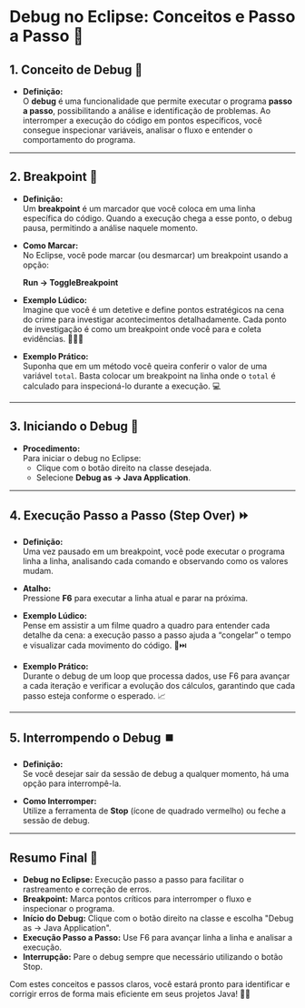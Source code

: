 # Debug no Eclipse: Conceitos e Passo a Passo 🐞

## 1. Conceito de Debug 🚦
- **Definição:**  
  O **debug** é uma funcionalidade que permite executar o programa **passo a passo**, possibilitando a análise e identificação de problemas. Ao interromper a execução do código em pontos específicos, você consegue inspecionar variáveis, analisar o fluxo e entender o comportamento do programa.

---

## 2. Breakpoint 🎯
  - **Definição:**  
    Um **breakpoint** é um marcador que você coloca em uma linha específica do código. Quando a execução chega a esse ponto, o debug pausa, permitindo a análise naquele momento.

  - **Como Marcar:**  
    No Eclipse, você pode marcar (ou desmarcar) um breakpoint usando a opção:  

    **Run -> ToggleBreakpoint**
  - **Exemplo Lúdico:**  
    Imagine que você é um detetive e define pontos estratégicos na cena do crime para investigar acontecimentos detalhadamente. Cada ponto de investigação é como um breakpoint onde você para e coleta evidências. 🕵️‍♂️🔎

  - **Exemplo Prático:**  
    Suponha que em um método você queira conferir o valor de uma variável `total`. Basta colocar um breakpoint na linha onde o `total` é calculado para inspecioná-lo durante a execução. 💻

---

## 3. Iniciando o Debug 🚀
  - **Procedimento:**  
    Para iniciar o debug no Eclipse:
    - Clique com o botão direito na classe desejada.
    - Selecione **Debug as -> Java Application**.

---

## 4. Execução Passo a Passo (Step Over) ⏩
  - **Definição:**  
    Uma vez pausado em um breakpoint, você pode executar o programa linha a linha, analisando cada comando e observando como os valores mudam.

  - **Atalho:**  
    Pressione **F6** para executar a linha atual e parar na próxima.

  - **Exemplo Lúdico:**  
    Pense em assistir a um filme quadro a quadro para entender cada detalhe da cena: a execução passo a passo ajuda a “congelar” o tempo e visualizar cada movimento do código. 🎥⏭️

  - **Exemplo Prático:**  
    Durante o debug de um loop que processa dados, use F6 para avançar a cada iteração e verificar a evolução dos cálculos, garantindo que cada passo esteja conforme o esperado. 📈

---

## 5. Interrompendo o Debug ⏹️
  - **Definição:**  
    Se você desejar sair da sessão de debug a qualquer momento, há uma opção para interrompê-la.

  - **Como Interromper:**  
    Utilize a ferramenta de **Stop** (ícone de quadrado vermelho) ou feche a sessão de debug.

---

## Resumo Final 🔄
  - **Debug no Eclipse:** Execução passo a passo para facilitar o rastreamento e correção de erros.  
  - **Breakpoint:** Marca pontos críticos para interromper o fluxo e inspecionar o programa.  
  - **Início do Debug:** Clique com o botão direito na classe e escolha "Debug as -> Java Application".  
  - **Execução Passo a Passo:** Use F6 para avançar linha a linha e analisar a execução.  
  - **Interrupção:** Pare o debug sempre que necessário utilizando o botão Stop.

Com estes conceitos e passos claros, você estará pronto para identificar e corrigir erros de forma mais eficiente em seus projetos Java! 🚀🐞
